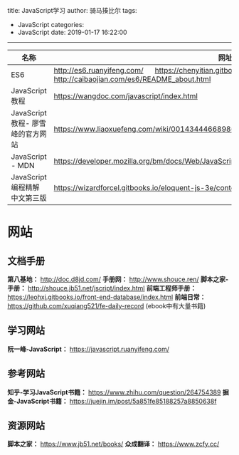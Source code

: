 title: JavaScript学习
author: 骑马揍比尔
tags:
  - JavaScript
categories:
  - JavaScript
date: 2019-01-17 16:22:00
---
|  名称 | 网址  | 源码 |
| ------------ | ------------ | -----------|
| ES6  |  http://es6.ruanyifeng.com/ &nbsp;&nbsp; &nbsp;        https://chenyitian.gitbooks.io/ecmascript6/content/index.html  &nbsp;&nbsp; &nbsp;  http://caibaojian.com/es6/README_about.html |https://github.com/ruanyf/es6tutorial/blob/gh-pages/SUMMARY.md
|  JavaScript 教程 |  https://wangdoc.com/javascript/index.html |https://github.com/wangdoc/javascript-tutorial  |
|JavaScript教程- 廖雪峰的官方网站|https://www.liaoxuefeng.com/wiki/001434446689867b27157e896e74d51a89c25cc8b43bdb3000||
|JavaScript - MDN|https://developer.mozilla.org/bm/docs/Web/JavaScript||
|JavaScript 编程精解 中文第三版|https://wizardforcel.gitbooks.io/eloquent-js-3e/content/| |

<!--more-->


# 网站
## 文档手册
**第八基地：** http://doc.d8jd.com/
**手册网：** http://www.shouce.ren/
**脚本之家-手册：** http://shouce.jb51.net/jscript/index.html
**前端工程师手册：** https://leohxj.gitbooks.io/front-end-database/index.html
**前端日常：** https://github.com/xuqiang521/fe-daily-record (ebook中有大量书籍)
## 学习网站
**阮一峰-JavaScript：** https://javascript.ruanyifeng.com/

## 参考网站
**知乎-学习JavaScript书籍：** https://www.zhihu.com/question/264754389
**掘金-JavaScript书籍：** https://juejin.im/post/5a851fe85188257a8850638f

## 资源网站
**脚本之家：** https://www.jb51.net/books/
**众成翻译：** https://www.zcfy.cc/